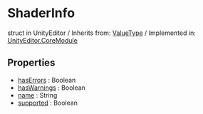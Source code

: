 # ShaderInfo
struct in UnityEditor
 / Inherits from: <a href="https://docs.unity3d.com/6000.0/Documentation/ScriptReference/ValueType.html">ValueType</a> / Implemented in: <a href="https://docs.unity3d.com/6000.0/Documentation/ScriptReference/UnityEditor.CoreModule.html">UnityEditor.CoreModule</a>

## Properties
- <a href="https://docs.unity3d.com/6000.0/Documentation/ScriptReference/ShaderInfo-hasErrors.html">hasErrors</a> : Boolean
- <a href="https://docs.unity3d.com/6000.0/Documentation/ScriptReference/ShaderInfo-hasWarnings.html">hasWarnings</a> : Boolean
- <a href="https://docs.unity3d.com/6000.0/Documentation/ScriptReference/ShaderInfo-name.html">name</a> : String
- <a href="https://docs.unity3d.com/6000.0/Documentation/ScriptReference/ShaderInfo-supported.html">supported</a> : Boolean

